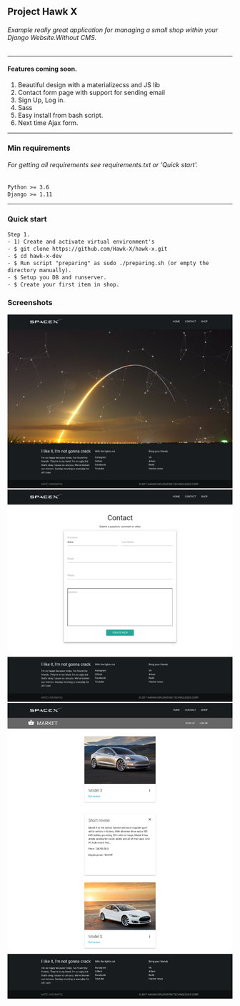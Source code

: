 ## Project Hawk X
###### Example really great application for managing a small shop within your Django Website.Without CMS.
---
#### Features coming soon.
1. Beautiful design with a materializecss and JS lib
2. Contact form page with support for sending email
3. Sign Up, Log in.
4. Sass
5. Easy install from bash script.
6. Next time Ajax form.


---
### Min requirements
###### For getting all requirements see requirements.txt or 'Quick start'.
```
Python >= 3.6
Django >= 1.11
```

---
### Quick start
```
Step 1.
- 1) Create and activate virtual environment's
- $ git clone https://github.com/Hawk-X/hawk-x.git
- $ cd hawk-x-dev
- $ Run script "preparing" as sudo ./preparing.sh (or empty the directory manually).
- $ Setup you DB and runserver.
- $ Create your first item in shop.
```
### Screenshots
![Home](https://raw.githubusercontent.com/Hawk-X/hawk-x/dev/scrots/home.png)
![Contact](https://raw.githubusercontent.com/Hawk-X/hawk-x/dev/scrots/contact.png)
![Shop](https://raw.githubusercontent.com/Hawk-X/hawk-x/dev/scrots/shop.png)
